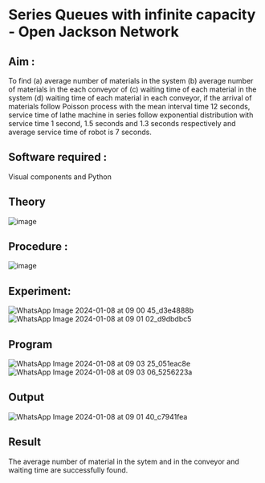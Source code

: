 # Series Queues with infinite capacity - Open Jackson Network

## Aim :
To find (a) average number of materials in the system (b) average number of materials in the each conveyor of (c) waiting time of each material in the system (d) waiting time of each material in each conveyor, if the arrival  of materials follow Poisson process with the mean interval time 12 seconds, service time of  lathe machine in series follow exponential distribution  with service time  1 second, 1.5 seconds and 1.3 seconds respectively and average service time of robot is 7 seconds.

## Software required :
Visual components and Python

## Theory

![image](https://user-images.githubusercontent.com/103921593/203239736-7b81f599-71a8-4ae7-b63e-5d98acd9ea54.png)


## Procedure :

![image](https://user-images.githubusercontent.com/103921593/203239789-bc870dce-6727-487b-a0e2-4fc3f5114889.png)


## Experiment:
![WhatsApp Image 2024-01-08 at 09 00 45_d3e4888b](https://github.com/Supraja0510/Open-Jacson-Networks/assets/155217478/66fe8935-86cd-4884-a0ab-f2c9c370f088)
![WhatsApp Image 2024-01-08 at 09 01 02_d9dbdbc5](https://github.com/Supraja0510/Open-Jacson-Networks/assets/155217478/decf29aa-6423-4276-b4a5-634dd29af62e)

## Program
![WhatsApp Image 2024-01-08 at 09 03 25_051eac8e](https://github.com/Supraja0510/Open-Jacson-Networks/assets/155217478/c77945d3-e1df-4bd8-ae6c-f680303843c9)
![WhatsApp Image 2024-01-08 at 09 03 06_5256223a](https://github.com/Supraja0510/Open-Jacson-Networks/assets/155217478/ea00e003-df43-4156-8821-0375cb70daa0)


## Output
![WhatsApp Image 2024-01-08 at 09 01 40_c7941fea](https://github.com/Supraja0510/Open-Jacson-Networks/assets/155217478/dfaaf5f9-40d3-4f49-8c1d-b1784b1c24df)

## Result
The average number of material in the sytem and in the conveyor and waiting time are successfully found.
